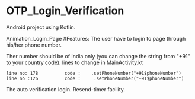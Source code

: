 # OTP_Login_Verification
Android project using Kotlin.

Animation_Login_Page
#Features:
The user have to login to page through his/her phone number.

Ther number should be of India only (you can change the string from "+91" to your country code).
    lines to change in MainActivity.kt
    
    line no: 178          code :    .setPhoneNumber("+91$phoneNumber") 
    line no :126          code :     .setPhoneNumber("+91$phoneNumber") 
    
The auto verification login.
Resend-timer facility.

